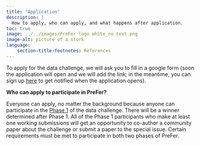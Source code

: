 ```yaml
---
title: "Application"
description: |
  How to apply, who can apply, and what happens after application.
toc: true
image: ../../images/PreFer logo white_no text.png
image-alt: picture of a stork
language: 
    section-title-footnotes: References
---
```


To apply for the data challenge, we will ask you to fill in a google form (soon the application will open and we will add the link; in the meantime, you can sign up [here](https://forms.gle/PkVLLSmzFefvsvSw9) to get notified when the application opens).  

__Who can apply to participate in PreFer?__  

Everyone can apply, no matter the background
because anyone can participate in the [Phase 1](/details/overview/3phases.md) of the data challenge. There will be a winner determined after Phase 1. All of the Phase 1 participants who make at least one working submissions will get an opportunity to co-author a community paper about the challenge or submit a paper to the special issue. 
Certain requirements must be met to participate in both two phases of PreFer. 


  